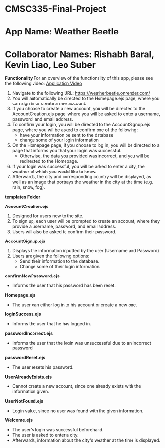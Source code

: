 # CMSC335-Final-Project
# App Name: Weather Beetle
# Collaborator Names: Rishabh Baral, Kevin Liao, Leo Suber

**Functionality**
For an overview of the functionality of this app, please see the following video: [Application Video](https://www.youtube.com/watch?v=VXZM6pHeZJA)
1. Navigate to the following URL: https://weatherbeetle.onrender.com/
2. You will automatically be directed to the Homepage.ejs page, where you can sign in or create a new account.
3. If you choose to create a new account, you will be directed to the AccountCreation.ejs page, where you will be asked to enter a username, password, and email address.
4. To confirm your login, you will be directed to the AccountSignup.ejs page, where you wil be asked to confirm one of the following:
    - have your information be sent to the database
    - change some of your login information
5. On the Homepage page, if you choose to log in, you will be directed to a page that informs you that your login was successful.
    - Otherwise, the data you provided was incorrect, and you will be redirected to the Homepage.
6. If your login was successful, you will be asked to enter a city, the weather of which you would like to know.
7. Afterwards, the city and corresponding country will be displayed, as well as an image that portrays the weather in the city at the time (e.g. rain, snow, fog).

**templates Folder**

**AccountCreation.ejs**
1. Designed for users new to the site.
2. To sign up, each user will be prompted to create an account, where they provide a username, password, and email address.
3. Users will also be asked to confirm their password.

**AccountSignup.ejs**
1. Displays the information inputted by the user (Username and Password)
2. Users are given the following options:
    - Send their information to the database.
    - Change some of their login information.

**confirmNewPassword.ejs**
- Informs the user that his password has been reset.

**Homepage.ejs**
- The user can either log in to his account or create a new one.

**loginSuccess.ejs**
- Informs the user that he has logged in.

**passwordIncorrect.ejs**
- Informs the user that the login was unsuccessful due to an incorrect password.

**passwordReset.ejs**
- The user resets his password.

**UserAlreadyExists.ejs**
- Cannot create a new account, since one already exists with the information given.

**UserNotFound.ejs**
- Login value, since no user was found with the given information.

**Welcome.ejs**
- The user's login was successful beforehand.
- The user is asked to enter a city.
- Afterwards, information about the city's weather at the time is displayed.
